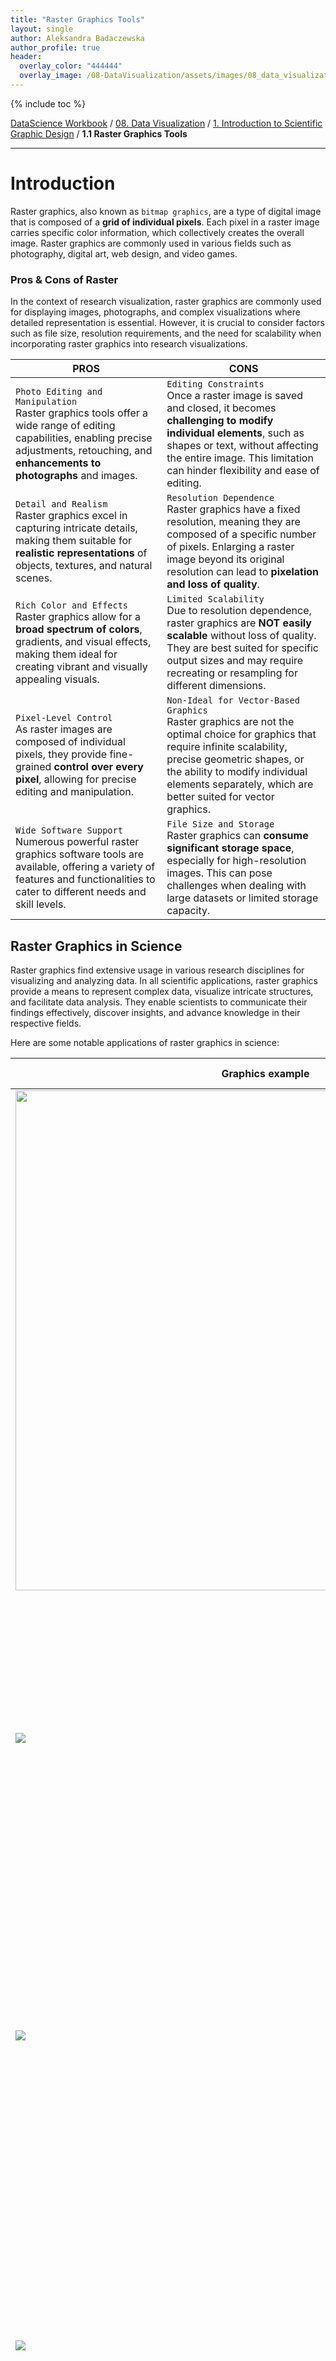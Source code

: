 ```yaml
---
title: "Raster Graphics Tools"
layout: single
author: Aleksandra Badaczewska
author_profile: true
header:
  overlay_color: "444444"
  overlay_image: /08-DataVisualization/assets/images/08_data_visualization_banner.png
---
```


{% include toc %}

[DataScience Workbook](https://datascience.101workbook.org/) / [08. Data Visualization](../00-DataVisualization-LandingPage.md) / [1. Introduction to Scientific Graphic Design](01-scientific-graphic-design-intro.md) / **1.1 Raster Graphics Tools**

---


# Introduction

Raster graphics, also known as `bitmap graphics`, are a type of digital image that is composed of a **grid of individual pixels**. Each pixel in a raster image carries specific color information, which collectively creates the overall image. Raster graphics are commonly used in various fields such as photography, digital art, web design, and video games.

### Pros & Cons of Raster

In the context of research visualization, raster graphics are commonly used for displaying images, photographs, and complex visualizations where detailed representation is essential. However, it is crucial to consider factors such as file size, resolution requirements, and the need for scalability when incorporating raster graphics into research visualizations.

| PROS | CONS |
|------|------|
|`Photo Editing and Manipulation` <br>Raster graphics tools offer a wide range of editing capabilities, enabling precise adjustments, retouching, and **enhancements to photographs** and images.|`Editing Constraints` <br>Once a raster image is saved and closed, it becomes **challenging to modify individual elements**, such as shapes or text, without affecting the entire image. This limitation can hinder flexibility and ease of editing.|
|`Detail and Realism` <br>Raster graphics excel in capturing intricate details, making them suitable for **realistic representations** of objects, textures, and natural scenes.|`Resolution Dependence` <br>Raster graphics have a fixed resolution, meaning they are composed of a specific number of pixels. Enlarging a raster image beyond its original resolution can lead to **pixelation and loss of quality**.|
|`Rich Color and Effects` <br>Raster graphics allow for a **broad spectrum of colors**, gradients, and visual effects, making them ideal for creating vibrant and visually appealing visuals.|`Limited Scalability` <br>Due to resolution dependence, raster graphics are **NOT easily scalable** without loss of quality. They are best suited for specific output sizes and may require recreating or resampling for different dimensions.|
|`Pixel-Level Control` <br>As raster images are composed of individual pixels, they provide fine-grained **control over every pixel**, allowing for precise editing and manipulation.|`Non-Ideal for Vector-Based Graphics` <br>Raster graphics are not the optimal choice for graphics that require infinite scalability, precise geometric shapes, or the ability to modify individual elements separately, which are better suited for vector graphics.|
|`Wide Software Support` <br>Numerous powerful raster graphics software tools are available, offering a variety of features and functionalities to cater to different needs and skill levels.|`File Size and Storage` <br>Raster graphics can **consume significant storage space**, especially for high-resolution images. This can pose challenges when dealing with large datasets or limited storage capacity.|


## Raster Graphics in Science

Raster graphics find extensive usage in various research disciplines for visualizing and analyzing data. In all scientific applications, raster graphics provide a means to represent complex data, visualize intricate structures, and facilitate data analysis. They enable scientists to communicate their findings effectively, discover insights, and advance knowledge in their respective fields.

Here are some notable applications of raster graphics in science:

| Graphics example | Discipline Applications |
|------------------|-------------------------|
|<img width="800" src="../assets/images/01-raster_astronomical.jpeg">|**Astronomical Imaging** <br>Raster graphics are extensively used in astronomical imaging to capture and analyze images of celestial objects and phenomena. Raster images help scientists study distant galaxies, star formations, cosmic radiation, and other astronomical events, contributing to our understanding of the universe.|
|![](../assets/images/01-raster_satelite.png)|**Remote Sensing and GIS** <br>Raster graphics play a crucial role in remote sensing and geographic information systems (GIS). Satellite imagery, aerial photographs, and sensor data are often represented as raster images to analyze land cover, monitor environmental changes, study ecosystems, and aid in urban planning.|
|![](../assets/images/01-raster_microscopy.jpeg)|**Imaging and Microscopy** <br>Raster graphics are widely employed in medical imaging, microscopy, and other imaging techniques. They are used to represent and analyze detailed images of cells, tissues, and structures, allowing scientists to study biological processes, detect abnormalities, and aid in diagnoses.|
|![](../assets/images/01-raster_nanomaterials.jpeg)|**Electron Microscopy** <br>In materials science and nanotechnology, raster graphics are utilized in electron microscopy to capture and analyze high-resolution images of materials at the atomic scale. Raster images enable scientists to examine the structural properties, surface morphology, and composition of various materials.|
|![](../assets/images/01-raster_brain_mri.jpeg)|**Neuroscience Imaging** <br>Raster graphics are instrumental in brain imaging techniques such as functional magnetic resonance imaging (fMRI) and positron emission tomography (PET). Raster images derived from these techniques help scientists map brain activity, study brain connectivity, and investigate neurological disorders.|
|![](../assets/images/01-raster_molecular.jpeg)|**Computational Simulations** <br>Raster graphics are used to visualize the results of computational simulations and modeling in various scientific fields. Whether it's fluid dynamics, climate modeling, or molecular dynamics, raster images help scientists observe and analyze complex data, facilitating a better understanding of complex systems and phenomena.|
|![](../assets/images/01-raster_heatmap.jpeg)|**Data Visualization** <br>Raster graphics are essential for visualizing scientific data, particularly when dealing with multidimensional or continuous datasets. Heatmaps, contour plots, and color-coded representations are some common visualization techniques used to represent data in raster format, enabling scientists to identify patterns, trends, and relationships in the data.|


### Applications of editing raster graphics

<span style="color: #ff3870;font-weight: 500;"> Knowing editing techniques of raster graphics can be highly beneficial for scientists!</span><br>
Here are several examples of how proficiency in raster graphic editing can assist you in visualizing scientific results:
* **Annotation and Labeling** <br>*Adding annotations and labels to images is a common practice in scientific research. Scientists can use raster graphic tools to annotate images with text, arrows, and other graphical elements to provide context, highlight specific regions, or explain key findings. This helps in clearly communicating important information to peers or when publishing research.*

* **Composite Image Creation** <br>*In some cases, scientists need to combine multiple images or visual elements into a single composite image. This could involve merging images from different experiments or overlaying different layers of information. Proficiency in raster graphic editing allows scientists to seamlessly integrate and align these elements to create informative and visually appealing composite images.*

* **Image Segmentation and Analysis** <br>*In fields like medical imaging or biology, scientists often need to segment and analyze specific regions or structures within an image. Raster graphic tools provide tools and algorithms for image segmentation, allowing scientists to separate and study different components within an image, measure their characteristics, and perform quantitative analysis.*

* **Noise Reduction and Filtering** <br>*Scientific images may suffer from noise or unwanted artifacts due to various factors, such as equipment limitations or interference. Raster graphic tools offer techniques like denoising filters and image restoration algorithms to reduce noise and enhance image quality. This enables scientists to improve the accuracy and reliability of their analysis.*

* **Image Enhancement** <br>*Scientists often work with images captured from experiments, simulations, or observations. Having knowledge of editing techniques allows scientists to enhance these images for better visibility and clarity. They can adjust brightness, contrast, color balance, and sharpness to bring out important details or highlight specific features of interest.*

* **Data Visualization** <br>*Raster graphics can be used to create visual representations of scientific data. Scientists can apply visualization techniques to present ideas, concepts, and insights of their studies. This includes creating infographics and diagrams to depict patterns, trends, and correlations in the discovered findings.*

### Ethics of editing raster graphics

The scientific community relies on transparent and unbiased reporting of results to ensure the reproducibility and validity of research. Modifying data using raster editors undermines the trust and reliability of scientific investigations, potentially leading to misleading conclusions and hampering scientific progress.

<div style="background: mistyrose; padding: 15px; margin-bottom: 20px;">
<span style="font-weight:800;">WARNING:</span>
<br><span style="font-style:italic;"><b>Modifying or artificially changing research results using a raster editor is strongly discouraged and considered unethical.</b><br>
It is crucial to maintain the integrity and credibility of scientific research by presenting accurate and unaltered data. Altering or manipulating research results using raster graphic editing tools can lead to misrepresentation, distortion of findings, and a breach of scientific ethics.</span>
</div>

## Common file formats: <br>PNG, JPEG, TIFF

<div style="background: #dff5b3; padding: 15px;">
<span style="font-weight:800;">NOTE:</span>
<br><span style="font-style:italic;">
Raster graphics formats are image file formats that store and represent images as a grid of pixels, where each pixel contains color and intensity information. These formats are widely used for various applications, including digital photography, graphic design, and web graphics.
</span>
</div><br>

Each raster graphics format offers unique features and characteristics, catering to different needs and use cases. The choice of format depends on factors such as image complexity, desired image quality, transparency requirements, file size considerations, and compatibility with specific software or platforms.

**PNG** *(Portable Network Graphics)* <br>
PNG is a versatile format that **supports lossless compression**, preserving image quality without any loss of information. It also **supports alpha channel transparency**, allowing for the creation of images with irregular or non-rectangular shapes.

**JPEG** *(Joint Photographic Experts Group)* <br>
JPEG is a widely used format for storing digital photographs and complex images. It **uses lossy compression**, which reduces file size by selectively discarding image data. This can result in a **smaller file size** but may lead to a slight loss of image quality.

**TIFF** *(Tagged Image File Format)* <br>
TIFF is a versatile format used for storing high-quality images with **support for lossless compression**. It allows for multiple layers, color depths, and embedded metadata. TIFF files are commonly used in professional environments, such as printing and archiving. It also supports a **flexible metadata storage**.

**GIF** *(Graphics Interchange Format)* <br>
GIF **supports animation**, allowing multiple frames to be combined into a single file. It also **supports indexed color**, where a limited palette of colors is used **to reduce file size**. This makes GIF a popular choice for simple animations and graphics with solid colors.

**BMP** *(Bitmap)* <br>
BMP is a straightforward format that **stores images pixel by pixel without any compression**. It supports both color and grayscale images and is widely supported on various operating systems. However, the lack of compression results in **larger file sizes** compared to other formats.

**PSD** *(Photoshop Document)* <br>
PSD is **Adobe Photoshop's native file format**, supporting layers, masks, and other advanced features. It allows for **non-destructive editing** and retains all the information, making it suitable for complex graphic designs and professional workflows.


## Raster Graphics Tools

To work with raster graphics effectively, there are numerous powerful tools available that offer a wide range of features and functionalities. These raster graphic tools are designed to **manipulate and edit pixel-based images**, allowing users to create, enhance, and modify visuals in a versatile manner.

Let's explore some of the essential raster graphic tools that professionals and enthusiasts frequently employ. Depending on your specific requirements and skill level, you can choose the tool that suits your needs and budget.

Here's a table summarizing the features of selected raster graphics tools:

| tool           |features | supported formats | price |
|----------------|---------|-------------------|-------|
|GIMP            |image editing, composition, graphic design|JPEG, PNG, GIF, TIFF, PSD, BMP, and more|free and open-source|
|Adobe Photoshop |image editing, retouching, color correction|JPEG, PNG, GIF, TIFF, PSD, BMP, and more|subscription-based|
|CorelDRAW       |vector graphics, raster editing, design|JPEG, PNG, GIF, TIFF, PSD, BMP, and more|subscription-based|
|Pixlr           |basic image editing, resizing, color adjustments, AI images|JPEG, PNG, GIF, TIFF, BMP, and more|free and paid options|
|Affinity Photo  |professional-grade editing, advanced retouching|JPEG, PNG, GIF, TIFF, PSD, BMP, and more|one-time purchase|

### GIMP

<a href="https://www.gimp.org/" target="_blank">GIMP  ⤴</a> (GNU Image Manipulation Program) is a **free and open-source** raster graphic tool that offers functionality similar to Adobe Photoshop. It provides a powerful set of tools for image editing, composition, and graphic design. GIMP supports various file formats, features advanced selection tools, layers, masks, and customizable brushes. It is highly versatile and widely used by professionals and enthusiasts alike.

### Adobe Photoshop

<a href="https://www.adobe.com/products/photoshop.html" target="_blank">Adobe Photoshop  ⤴</a> is one of **the most popular and widely used** raster graphic tools. It provides a comprehensive suite of features for image editing, retouching, color correction, and digital painting. With Photoshop, users can adjust image properties, apply filters and effects, create layers, and work with various selection tools, brushes, and gradients.

### CorelDRAW

<a href="https://www.coreldraw.com/" target="_blank">CorelDRAW  ⤴</a> is a popular raster graphic tool specifically focused on vector graphics, but it also includes robust raster editing capabilities. It offers a comprehensive set of tools for illustration, photo editing, and design. CorelDRAW allows users to manipulate raster images, apply filters, work with layers, and create stunning compositions by **combining vector and raster elements**.

### Pixlr

<a href="https://pixlr.com/" target="_blank">Pixlr  ⤴</a> is a **web-based raster graphic** tool that provides a simple and accessible platform for image editing or **AI image generation**. It offers a user-friendly interface with **basic editing tools**, such as cropping, resizing, color adjustments, **and various effects**. Pixlr is suitable for quick image edits and is widely used by casual users, bloggers, and social media enthusiasts.

### Affinity Photo

<a href="https://affinity.serif.com/en-gb/photo/" target="_blank">Affinity Photo  ⤴</a> is a raster graphic tool known for its **professional-grade editing capabilities**. It offers a wide range of advanced features, including precise selection tools, non-destructive editing, advanced retouching options, and support for various file formats. Affinity Photo is favored by photographers, graphic designers, and other professionals who require sophisticated image editing tools.


# Getting started with GIMP

<a href="https://www.gimp.org/" target="_blank">GIMP  ⤴</a> is a powerful and versatile raster graphic editing software. GIMP is widely recognized as a popular **free and open-source** alternative to commercial software like Adobe Photoshop, providing a comprehensive set of tools for both casual users and professionals.

![01-raster_gimp_start.png](../assets/images/01-raster_gimp_start.png)

## Features summary

**Cross-platform availability** <br>
One of the notable advantages of GIMP is its availability across multiple platforms, including Windows, macOS, and Linux, making it accessible to a broad user base.

**User-friendly interface** <br>
It boasts a user-friendly interface that is highly customizable, allowing users to tailor the workspace according to their preferences and workflow.

**Support for many formats** <br>
It supports a variety of file formats, including common formats such as JPEG, PNG, GIF, TIFF, and PSD (Adobe Photoshop's native format).

**Plethora of features for image manipulation and editing** <br>
* Users can perform tasks such as cropping, resizing, retouching, color correction, and applying a wide range of filters and effects to enhance their images.

* GIMP provides advanced tools for selections, layers, masks, and brushes, offering users greater control and flexibility over their editing process.

* The software supports non-destructive editing, allowing users to make changes to images without permanently altering the original data.

**Scripting and automation** <br>
GIMP also supports scripting and automation, enabling users to create custom scripts and plugins to enhance their workflow and automate repetitive tasks.

**Community support** <br>
Open-source nature of GIMP fosters a vibrant community of users and developers who actively contribute to its development and share resources, tutorials, and plugins, making it a robust and ever-evolving software.

## **Tutorial: Basics of GIMP**

<span style="color: #ff3870;font-weight: 500;">This tutorial covers installation and some basic functions in GIMP to get you started.</span> As you become more familiar with the software, you can explore its extensive capabilities, including advanced selection tools, masks, brushes, and more. <br>
Additionally, there are numerous online tutorials, forums, and resources available to further enhance your skills and explore GIMP's full potential. <b>A good starting point for more advanced tutorials is the <a href="https://www.gimp.org/tutorials/" target="_blank">official GIMP website ⤴</a>:</b>
* **BEGINNER**
  * <a href="https://www.gimp.org/tutorials/GIMP_Quickies/" target="_blank">GIMP Quickies  ⤴</a>
  * <a href="https://www.gimp.org/tutorials/Floating_Logo/" target="_blank">Simple Floating Logo  ⤴</a>
  * <a href="https://www.gimp.org/tutorials/CircleImage/" target="_blank">Making a Circle-Shaped Image  ⤴</a>
  * <a href="https://www.gimp.org/tutorials/Layer_Masks/" target="_blank">Layer Masks  ⤴</a>
  * <a href="https://www.gimp.org/tutorials/Basic_Color_Curves/" target="_blank">Basic Color Curves  ⤴</a>
  * <a href="https://www.gimp.org/tutorials/ImageFormats/" target="_blank">Image Formats Overview  ⤴</a>
* **ADVANCED**
  * <a href="https://www.gimp.org/tutorials/Focus_Group/" target="_blank">Focus Group - Layer masking and creative filter applications  ⤴</a>
  * <a href="https://www.gimp.org/tutorials/Parametric_Brush/" target="_blank">Painting - Parametric Brushes  ⤴</a>
  * <a href="https://www.gimp.org/unix/fonts.html" target="_blank">How to install fonts for use with GIMP  ⤴</a>
* **PROGRAMMING**
  * <a href="https://www.gimp.org/tutorials/Basic_Perl/" target="_blank">Basics of GIMP - Perl module  ⤴</a>
  * <a href="https://www.gimp.org/tutorials/Automate_Editing_in_GIMP/" target="_blank">Automate Editing with GIMP - Python  ⤴</a>
  * <a href="https://www.gimp.org/tutorials/AutomatedJpgToXcf/" target="_blank">Automatic Creation of XCF from JPG  ⤴</a>


## Installation and Setup

Download GIMP from the <a href="https://www.gimp.org/downloads/" target="_blank">official website  ⤴</a> based on your operating system.

![01-raster_gimp_download.png](../assets/images/01-raster_gimp_download.png)

On the same page, below the download buttons, are the detailed installation instructions - follow them to get GIMP on your local computing machine.

## Launch GIMP to start the GUI

After installing GIMP on different operating systems, you can find and launch the software using the following methods:

**WINDOWS**

**1.** `Start Menu:` Click on the `Start` button located in the lower-left corner of the screen. In the search bar, type "GIMP" and press `Enter`. The GIMP application should appear in the search results. Click on it to launch the program.

or

**2.** `Desktop Shortcut`: If you selected the option to create a desktop shortcut during the installation process, you can find the GIMP icon on your desktop. Double-click on the icon to open GIMP.

**macOS**

**1.** `Launchpad`: Click on the Launchpad icon in the Dock *(the rocket ship icon)*. Use the search bar at the top and type "GIMP." As you start typing, the search results will narrow down, and you should see the GIMP icon. Click on it to launch GIMP.

or

**2.** `Applications Folder`: Open a Finder window and navigate to the **Applications** folder. Scroll through the list of applications until you find GIMP. Double-click on the GIMP icon to open the program.

**Linux: Ubuntu**

**1.** `Dash/Search`: Click on the "Show Applications" button *(usually located at the bottom left or top left corner of the screen)*. In the search bar, type "GIMP" and press Enter. The GIMP application should appear in the search results. Click on it to launch GIMP.

or

**2.** `Terminal`: Open a terminal window and type "gimp" *(without quotes)* and press Enter. GIMP should start running in the terminal. You can also create a desktop shortcut or add GIMP to your application launcher for easier access.


## Opening an Image

1. Go to `File` in the menu bar and select `Open` or use the shortcut `Ctrl+O`.
2. Navigate to the location where your image is saved and select it.
3. Click on the `Open` button to load the image into GIMP.

![01-raster_gimp_open.png](../assets/images/01-raster_gimp_open.png)

## Image Manipulation

### Adding Text

Select the **Text Tool** from the toolbox or press `T`. Click on the image and start typing to add text. Customize font, size, color, and alignment using the tool options.

![01-raster_gimp_text.png](../assets/images/01-raster_gimp_text.png)

When adding text in GIMP, it automatically creates a new layer on the image, allowing the text to be moved or edited later if needed.

### Cropping

Select the **Crop Tool** from the toolbox on the left or press `Shift+C`. Click and drag to define the area you want to keep, and press `Enter` to crop the image.

![01-raster_gimp_crop.png](../assets/images/01-raster_gimp_crop.png)

### Resizing

Go to **Image** tab in the menu bar, select `Scale Image` or right-click on the image to display the context menu, then select `Image -> Scale Image`. Specify the desired width and height in selected units *(e.g., pixels, inches, percentage)* and decide to keep proportion of the dimensions. Click `Scale` to resize the image.

![01-raster_gimp_resize1.png](../assets/images/01-raster_gimp_resize1.png)

![01-raster_gimp_resize2.png](../assets/images/01-raster_gimp_resize2.png)

### Rotating

Select the **Rotate Tool** from the toolbox or press `Shift+R`. Click and drag to rotate the image. Use the `Angle` input in the tool options to set the desired rotation angle. Click `Rotate` to approve the rotation.

![01-raster_gimp_rotate.png](../assets/images/01-raster_gimp_rotate.png)

### Adjusting Colors

Go to **Colors** tab in the menu bar and explore options like:
* `Color Balance` - adjust color distribution
* `Color Temperature`
* `Hue-Saturation` - adjust hue, saturation, and lightness
* `Brightness-Contrast`
* `Levels` - adjust color levels

to make adjustments to the image's color and tone.

<div style="background: mistyrose; padding: 15px; margin-bottom: 20px;">
<span style="font-weight:800;">WARNING:</span>
<br><span style="font-style:italic;">
Keep caution when editing layers in GIMP and ensure the correct layer is selected to avoid unintended modifications. To change the active layer in GIMP, go to the <b>Layers</b> dialog panel (typically on the bottom-right) and click on the layer intended for edition. The currently active layer is highlighted. See <a href="https://datascience.101workbook.org/08-DataVisualization/01-IMAGES/02-raster-graphics-tools#layers">Layers section</a> for more details.
</span>
</div><br>

![01-raster_gimp_colors1.png](../assets/images/01-raster_gimp_colors1.png)

In the pop-up window adjust values of the parameters and click `OK` to approve.

![01-raster_gimp_colors2.png](../assets/images/01-raster_gimp_colors2.png)


## Layers and Effects

### Layers

Go to `Windows` in the menu bar and select `Dockable Dialogs` followed by `Layers`. The Layers dialog will appear. Click on the `New Layer` button at the bottom to add a new layer.

![01-raster_gimp_layer.png](../assets/images/01-raster_gimp_layer.png)

Experiment with different `New Layer` options, including blending modes and opacity settings. You can also modify a new layer with using various toolbox options, e.g., you can use the `Bucket fill tool` to change a color of the background. Finally, arrange the stack of all layers to achieve desired transparency effects.

![01-raster_gimp_layer2.png](../assets/images/01-raster_gimp_layer2.png)

### Filters

Go to `Filters` in the top menu bar and explore various filter categories like `Blur`, `Light and Shadow`, or `Artistic` to apply effects to your image.

![01-raster_gimp_filers.png](../assets/images/01-raster_gimp_filters.png)

For example, experiment with different `Light and Shadow` filters such as `Lighting Effects` or `Long Shadow` and adjust their settings to achieve desired results.

![01-raster_gimp_shadow.png](../assets/images/01-raster_gimp_shadow.png)

## Saving and Exporting

### Saving

Go to `File` in the menu bar and select `Save` or use the shortcut `Ctrl+S` to save your work in GIMP's native `.xcf` format, which preserves layers and allows further editing.

### Exporting

To save the image in a widely supported format, go to `File` and select `Export As` or use the shortcut `Shift+Ctrl+E`. Choose a format like JPEG or PNG, specify the file name and location, and click `Export`.


___
# Further Reading
* [1.2 Vector Graphics Tools](03-vector-graphics-tools)
* [1.3 Adobe Creative Cloud](04-adobe-creative-cloud)
* [1.4 Template-based Web Tools](05-template-based-web-tools)

* [2. Introduction to Scientific Graphing](../02-GRAPHS/01-introduction-to-scientific-graphing)

___

[Homepage](../../index.md){: .btn  .btn--primary}
[Section Index](../00-DataVisualization-LandingPage){: .btn  .btn--primary}
[Previous](01-scientific-graphic-design-intro){: .btn  .btn--primary}
[Next](03-vector-graphics-tools){: .btn  .btn--primary}
[top of page](#introduction){: .btn  .btn--primary}

